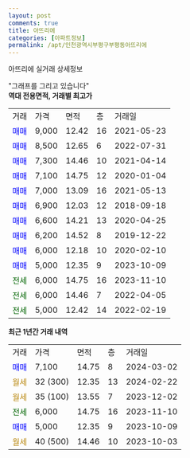 ```yaml
---
layout: post
comments: true
title: 아뜨리에
categories: [아파트정보]
permalink: /apt/인천광역시부평구부평동아뜨리에
---
```


아뜨리에 실거래 상세정보

<script type="text/javascript">
  google.charts.load('current', {'packages':['line', 'corechart']});
  google.charts.setOnLoadCallback(drawChart);

  function drawChart() {
    var data = new google.visualization.DataTable();
    data.addColumn('date', '거래일');
    data.addColumn('number', "매매");
    data.addColumn('number', "전세");
    data.addColumn('number', "전매");

    data.addRows([[new Date(Date.parse("2024-03-02")), 7100, null, null], [new Date(Date.parse("2024-02-22")), null, null, null], [new Date(Date.parse("2023-12-02")), null, null, null], [new Date(Date.parse("2023-11-10")), null, 6000, null], [new Date(Date.parse("2023-10-09")), 5000, null, null], [new Date(Date.parse("2023-10-03")), null, null, null]]);

    var options = {
      hAxis: {
        format: 'yyyy/MM/dd'
      },    
      lineWidth: 0,
      pointsVisible: true,    
      title: '최근 1년간 유형별 실거래가 분포',
      legend: { position: 'bottom' }
    };

    var formatter = new google.visualization.NumberFormat({pattern:'###,###'} );
    formatter.format(data, 1);
    formatter.format(data, 2);
    
    setTimeout(function() {
        var chart = new google.visualization.LineChart(document.getElementById('columnchart_material'));
        chart.draw(data, (options));
        document.getElementById('loading').style.display = 'none';
    }, 200);
  }
</script>


<div id="loading" style="z-index:20; display: block; margin-left: 0px">"그래프를 그리고 있습니다"</div>
<div id="columnchart_material" style="width: 95%; margin-left: 0px; display: block"></div>
<!-- contents start -->
<b>역대 전용면적, 거래별 최고가</b>
<table class="sortable">
    <tr>
      <td>거래</td>
      <td>가격</td>
      <td>면적</td>
      <td>층</td>
      <td>거래일</td>
    </tr>
        <tr>
          <td><a style="color: blue">매매</a></td>
          <td>9,000</td>
          <td>12.42</td>
          <td>16</td>
          <td>2021-05-23</td>
        </tr>            <tr>
          <td><a style="color: blue">매매</a></td>
          <td>8,500</td>
          <td>12.65</td>
          <td>6</td>
          <td>2022-07-31</td>
        </tr>            <tr>
          <td><a style="color: blue">매매</a></td>
          <td>7,300</td>
          <td>14.46</td>
          <td>10</td>
          <td>2021-04-14</td>
        </tr>            <tr>
          <td><a style="color: blue">매매</a></td>
          <td>7,100</td>
          <td>14.75</td>
          <td>12</td>
          <td>2020-01-04</td>
        </tr>            <tr>
          <td><a style="color: blue">매매</a></td>
          <td>7,000</td>
          <td>13.09</td>
          <td>16</td>
          <td>2021-05-13</td>
        </tr>            <tr>
          <td><a style="color: blue">매매</a></td>
          <td>6,900</td>
          <td>12.03</td>
          <td>12</td>
          <td>2018-09-18</td>
        </tr>            <tr>
          <td><a style="color: blue">매매</a></td>
          <td>6,600</td>
          <td>14.21</td>
          <td>13</td>
          <td>2020-04-25</td>
        </tr>            <tr>
          <td><a style="color: blue">매매</a></td>
          <td>6,200</td>
          <td>14.52</td>
          <td>8</td>
          <td>2019-12-22</td>
        </tr>            <tr>
          <td><a style="color: blue">매매</a></td>
          <td>6,000</td>
          <td>12.18</td>
          <td>10</td>
          <td>2020-02-10</td>
        </tr>            <tr>
          <td><a style="color: blue">매매</a></td>
          <td>5,000</td>
          <td>12.35</td>
          <td>9</td>
          <td>2023-10-09</td>
        </tr>        
        <tr>
              <td><a style="color: darkgreen">전세</a></td>
              <td>6,000</td>
              <td>14.75</td>
              <td>16</td>
              <td>2023-11-10</td>
            </tr>            <tr>
              <td><a style="color: darkgreen">전세</a></td>
              <td>6,000</td>
              <td>14.46</td>
              <td>7</td>
              <td>2022-04-05</td>
            </tr>            <tr>
              <td><a style="color: darkgreen">전세</a></td>
              <td>5,000</td>
              <td>12.42</td>
              <td>14</td>
              <td>2022-02-19</td>
            </tr>        
    
</table>

<b>최근 1년간 거래 내역</b>

<table class="sortable">
    <tr>
      <td>거래</td>
      <td>가격</td>
      <td>면적</td>
      <td>층</td>
      <td>거래일</td>
    </tr>
    <tr>
      <td><a style="color: blue">매매</a></td>
      <td>7,100</td>
      <td>14.75</td>
      <td>8</td>
      <td>2024-03-02</td>
    </tr>          <tr>
      <td><a style="color: darkgoldenrod">월세</a></td>
      <td>32 (300)</td>
      <td>12.35</td>
      <td>13</td>
      <td>2024-02-22</td>
    </tr>          <tr>
      <td><a style="color: darkgoldenrod">월세</a></td>
      <td>35 (100)</td>
      <td>13.55</td>
      <td>7</td>
      <td>2023-12-02</td>
    </tr>          <tr>
      <td><a style="color: darkgreen">전세</a></td>
      <td>6,000</td>
      <td>14.75</td>
      <td>16</td>
      <td>2023-11-10</td>
    </tr>          <tr>
      <td><a style="color: blue">매매</a></td>
      <td>5,000</td>
      <td>12.35</td>
      <td>9</td>
      <td>2023-10-09</td>
    </tr>          <tr>
      <td><a style="color: darkgoldenrod">월세</a></td>
      <td>40 (500)</td>
      <td>14.46</td>
      <td>10</td>
      <td>2023-10-03</td>
    </tr>      </table>
<!-- contents end -->    

